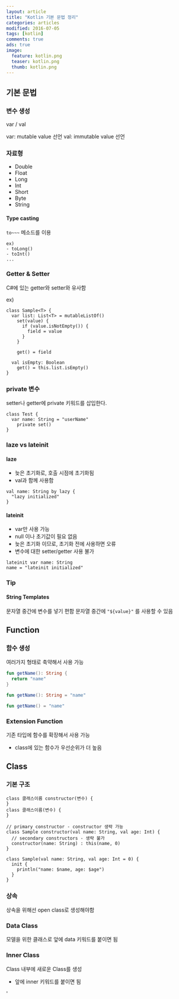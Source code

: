 ```yaml
---
layout: article
title: "Kotlin 기본 문법 정리"
categories: articles
modified: 2016-07-05
tags: [kotlin]
comments: true
ads: true
image:
  feature: kotlin.png
  teaser: kotlin.png
  thumb: kotlin.png
---
```


## 기본 문법

### 변수 생성

var / val

var: mutable value 선언
val: immutable value 선언

### 자료형

* Double
* Float
* Long
* Int
* Short
* Byte
* String

#### Type casting

`to~~~` 메소드를 이용
```
ex) 
- toLong()
- toInt()
...
```

### Getter & Setter

C#에 있는 getter와 setter와 유사함

ex) 
```
class Sample<T> {
  var list: List<T> = mutableListOf()
    set(value) {
      if (value.isNotEmpty()) {
        field = value
      }
    }

    get() = field
    
  val isEmpty: Boolean
    get() = this.list.isEmpty()
}

```

### private 변수 

setter나 getter에 private 키워드를 삽입한다.

```
class Test {
  var name: String = "userName"
    private set()
}
```

### laze vs lateinit

#### laze

- 늦은 초기화로, 호출 시점에 초기화됨
- val과 함께 사용함

```
val name: String by lazy {
  "lazy initialized"
}
```

#### lateinit

- var만 사용 가능
- null 이나 초기값이 필요 없음
- 늦은 초기화 이므로, 초기화 전에 사용하면 오류
- 변수에 대한 setter/getter 사용 불가

```
lateinit var name: String
name = "lateinit initialized"
```

### Tip

#### String Templates

문자열 중간에 변수를 넣기 편함
문자열 중간에 `"${value}"` 를 사용할 수 있음


## Function

### 함수 생성

여러가지 형태로 축약해서 사용 가능

```kotlin
fun getName(): String {
  return "name"
}

fun getName(): String = "name"

fun getName() = "name"
```

### Extension Function

기존 타입에 함수를 확장해서 사용 가능
- class에 있는 함수가 우선순위가 더 높음



## Class

### 기본 구조

```
class 클래스이름 constructor(변수) {
}
class 클래스이름(변수) {
}

// primary constructor - constructor 생략 가능
class Sample constructor(val name: String, val age: Int) {
  // secondary constructors - 생략 불가
  constructor(name: String) : this(name, 0)
}

class Sample(val name: String, val age: Int = 0) {
  init {
    println("name: $name, age: $age")
  }
}
```

### 상속

상속을 위해선 open class로 생성해야함


### Data Class

모델을 위한 클래스로 앞에 data 키워드를 붙이면 됨

### Inner Class

Class 내부에 새로운 Class를 생성
- 앞에 inner 키워드를 붙이면 됨 

'
